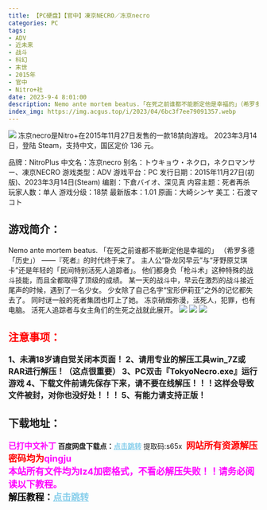 ```yaml
---
title: 【PC硬盘】【官中】凍京NECRO／冻京necro
categories: PC
tags:
- ADV
- 近未来
- 战斗
- 科幻
- 末世
- 2015年
- 官中
- Nitro+社
date: 2023-9-4 8:01:00
description: Nemo ante mortem beatus.「在死之前谁都不能断定他是幸福的」（希罗多德「历史」）——『死者』的时代终于来了。主人公“卧龙冈早云”与“牙野原艾琪卡”还是年轻的「民间特别活死人追踪者」。他们都身负「枪斗术」这种特殊的战斗技能，而且全都取得了顶级的成绩。某一天的战斗中，早云在激烈的战斗接近尾声的时候，遇到了一名少女。少女除了自己名字“宝形伊莉亚”之外的记忆都失去了。同时谜一般的死者集团也盯上了她。冻京硝烟弥漫，活死人，犯罪，也有电脑。活死人追踪者与女主角们的生死之战就此展开。
index_img: https://img.acgus.top/i/2023/04/6bc3f7ee79091357.webp
---
```

![](https://img.acgus.top/i/2023/04/6bc3f7ee79091357.webp)
冻京necro是Nitro+在2015年11月27日发售的一款18禁向游戏。
2023年3月14日，登陆 Steam，支持中文，国区定价 136 元。

品牌：NitroPlus
中文名：冻京necro
别名：トウキョウ・ネクロ，ネクロマンサー、凍京NECRO
游戏类型：ADV
游戏平台：PC
发行日期：2015年11月27日(初版)、2023年3月14日(Steam)
编剧：下倉バイオ、深见真
内容主题：死者再杀
玩家人数：单人
游戏分级：18禁
最新版本：1.01
原画：大崎シンヤ
美工：石渡マコト

## 游戏简介：
Nemo ante mortem beatus.
「在死之前谁都不能断定他是幸福的」
（希罗多德「历史」）
——『死者』的时代终于来了。
主人公“卧龙冈早云”与“牙野原艾琪卡”还是年轻的「民间特别活死人追踪者」。
他们都身负「枪斗术」这种特殊的战斗技能，而且全都取得了顶级的成绩。
某一天的战斗中，早云在激烈的战斗接近尾声的时候，遇到了一名少女。
少女除了自己名字“宝形伊莉亚”之外的记忆都失去了。
同时谜一般的死者集团也盯上了她。
冻京硝烟弥漫，活死人，犯罪，也有电脑。
活死人追踪者与女主角们的生死之战就此展开。
![](https://img.acgus.top/i/2023/04/19a2108df1091409.webp)
![](https://img.acgus.top/i/2023/04/0aaff41fdd091405.webp)
![](https://img.acgus.top/i/2023/04/640872620b091401.webp)






## <font color=#FF0000 >注意事项：</font>
<font size=3><b>1、未满18岁请自觉关闭本页面！
2、请用专业的解压工具win_7Z或RAR进行解压！（这点很重要）
3、PC双击『TokyoNecro.exe』运行游戏
4、下载文件前请先保存下来，请不要在线解压！！！这样会导致文件被封，对你也没好处！！！
5、有能力请支持正版！</b></font>

## 下载地址：
<font color=#FF00FF size=3><b>已打中文补丁</b></font>
<b>百度网盘下载点：</b><a href="https://pan.baidu.com/s/1brtqZkPWyb_nD8hHBlTmXg?pwd=s65x" style="color: #87CEEB;"><b>点击跳转</b></a> 提取码:s65x
<a style="padding: 0" href="https://post.qingju.org/AD/"><img style="max-width:100%" src="https://img.acgus.top/i/2024/07/478f689b8021d8d499ab43d21acf137a.gif" alt=""></a>
<b><font color=#FF0000 size=4>网站所有资源解压密码均为</b></font><b><font color=#FF00FF size=4>qingju</font><font color=#FF0000 ></font></b><br><b><font color=#FF00FF size=4>本站所有文件均为lz4加密格式，不看必解压失败！！请务必阅读以下教程。</b></font><br><b><font color=#000 size=4>解压教程：</b><a href="https://post.qingju.org/tutorial/000/" style="color: #87CEEB;"><b>点击跳转</b></a>